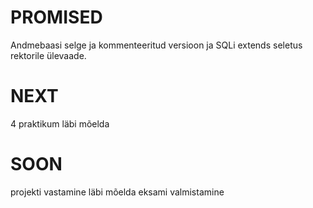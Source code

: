 # PROMISED
Andmebaasi selge ja kommenteeritud versioon ja SQLi
extends seletus
rektorile ülevaade.

# NEXT
4 praktikum läbi mõelda

# SOON
projekti vastamine läbi mõelda
eksami valmistamine
